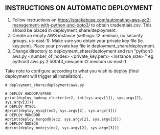 ## INSTRUCTIONS ON AUTOMATIC DEPLOYMENT

1. Follow instructions on https://stackabuse.com/automating-aws-ec2-management-with-python-and-boto3/ to obtain credentials.csv. This should be placed in deployment_share/deployment.
2. Create an empty AWS instance (settings: t2.medium, no security groups, us-east-1). Make sure you obtain your private key file (ie. key.pem). Place your private key file in deployment_share/deployment.
3. Change directory to deployment_share/deployment and run "python3 aws.py <number_of_nodes> <private_key.pem> <instance_size> <availability-region>"
eg. python3 aws.py 2 50043_new.pem t2.medium us-east-1

Take note to configure according to what you wish to deploy (final deployment will trigger all installation).

```
# deployment_share/deployment/aws.py

# DEPLOY HADOOP/SPARK
print(deploy_hadoop_cluster(ec2, int(sys.argv[1]), sys.argv[2], sys.argv[3]))
# DEPLOY MYSQL
#print(deploy_mysql(ec2, sys.argv[2], sys.argv[3]))
# DEPLOY MONGODB
#print(deploy_mongodb(ec2, sys.argv[2], sys.argv[3]))
# DEPLOY NODEJS
#print(deploy_nodejs(ec2, sys.argv[2], sys.argv[3]))
```